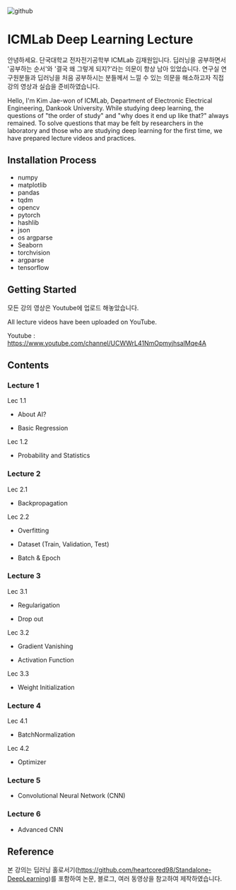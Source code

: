 ![github](https://user-images.githubusercontent.com/79714441/149536321-75d763c1-0754-44b1-87a0-23d9c962aad4.jpg)
# **ICMLab Deep Learning Lecture**
안녕하세요. 단국대학교 전자전기공학부 ICMLab 김재원입니다.
딥러닝을 공부하면서 '공부하는 순서'와 '결국 왜 그렇게 되지?'라는 의문이 항상 남아 있었습니다.
연구실 연구원분들과 딥러닝을 처음 공부하시는 분들께서 느낄 수 있는 의문을 해소하고자 직접 강의 영상과 실습을 준비하였습니다.

Hello, I'm Kim Jae-won of ICMLab, Department of Electronic Electrical Engineering, Dankook University.
While studying deep learning, the questions of "the order of study" and "why does it end up like that?" always remained.
To solve questions that may be felt by researchers in the laboratory and those who are studying deep learning for the first time, we have prepared lecture videos and practices.

## **Installation Process**
* numpy
* matplotlib
* pandas
* tqdm
* opencv
* pytorch
* hashlib
* json
* os argparse
* Seaborn
* torchvision
* argparse
* tensorflow

## **Getting Started**
모든 강의 영상은 Youtube에 업로드 해놓았습니다. 

All lecture videos have been uploaded on YouTube.

Youtube : https://www.youtube.com/channel/UCWWrL41NmOpmyjhsalMqe4A

## **Contents**

### **Lecture 1**
Lec 1.1

  * About AI?
  
  * Basic Regression
  

Lec 1.2

  * Probability and Statistics

### **Lecture 2**
Lec 2.1

  * Backpropagation
 
Lec 2.2

  * Overfitting
  
  * Dataset (Train, Validation, Test)
  
  * Batch & Epoch
  
### **Lecture 3**
Lec 3.1

  * Regularigation
  
  * Drop out
  
Lec 3.2

  * Gradient Vanishing
  
  * Activation Function
  
Lec 3.3

  * Weight Initialization

### **Lecture 4**
Lec 4.1 

  * BatchNormalization

Lec 4.2

  * Optimizer
  
### **Lecture 5**
* Convolutional Neural Network (CNN)

### **Lecture 6**
* Advanced CNN


## **Reference**
본 강의는 딥러닝 홀로서기(https://github.com/heartcored98/Standalone-DeepLearning)를 포함하여 논문, 블로그, 여러 동영상을 참고하여 제작하였습니다.
